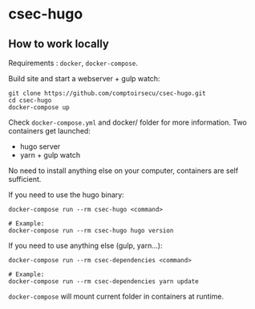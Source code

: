 # csec-hugo

## How to work locally

Requirements : `docker`, `docker-compose`.

Build site and start a webserver + gulp watch:

    git clone https://github.com/comptoirsecu/csec-hugo.git
    cd csec-hugo
    docker-compose up


Check `docker-compose.yml` and docker/ folder for more information.
Two containers get launched:

  - hugo server
  - yarn + gulp watch

No need to install anything else on your computer, containers are self
sufficient.

If you need to use the hugo binary:

    docker-compose run --rm csec-hugo <command>

    # Example:
    docker-compose run --rm csec-hugo hugo version


If you need to use anything else (gulp, yarn...):

    docker-compose run --rm csec-dependencies <command>

    # Example:
    docker-compose run --rm csec-dependencies yarn update


`docker-compose` will mount current folder in containers at runtime.
